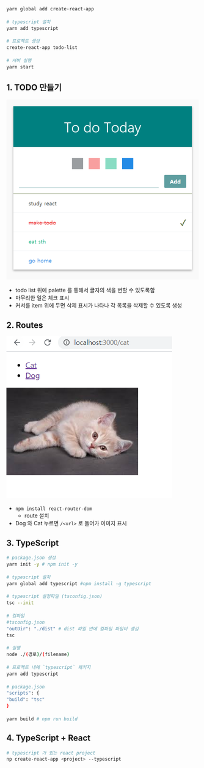 ```bash
yarn global add create-react-app

# typescript 설치
yarn add typescript

# 프로젝트 생성
create-react-app todo-list

# 서버 실행
yarn start
```



## 1. TODO 만들기

![](image/todolist.PNG)

- todo list 위에 palette 를 통해서 글자의 색을 변할 수 있도록함
- 마무리한 일은 체크 표시
- 커서를 item 위에 두면 삭제 표시가 나타나 각 목록을 삭제할 수 있도록 생성



## 2. Routes

![routes](image/routes.PNG)

- `npm install react-router-dom` 
  - route 설치
- Dog 와 Cat 누르면 `/<url>` 로 들어가 이미지 표시



## 3. TypeScript

```bash
# package.json 생성
yarn init -y # npm init -y

# typescript 설치
yarn global add typescript #npm install -g typescript

# typescript 설정파일 (tsconfig.json)
tsc --init

# 컴파일
#tsconfig.json
"outDir": "./dist" # dist 파일 안에 컴파일 파일이 생김
tsc

# 실행
node ./(경로)/(filename)

# 프로젝트 내에 `typescript` 패키지
yarn add typescript

# package.json
"scripts": {
"build": "tsc"
}

yarn build # npm run build
```



## 4. TypeScript + React

```bash
# typescript 가 있는 react project
np create-react-app <project> --typescript
```


